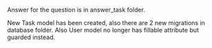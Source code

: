 Answer for the question is in answer_task folder.

New Task model has been created, also there are 2 new migrations in database folder. Also User model no longer has fillable attribute but 
guarded instead.